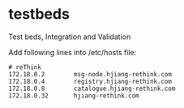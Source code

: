 # testbeds
Test beds, Integration and Validation

Add following lines into /etc/hosts file:

```
# reThink
172.18.0.2        msg-node.hjiang-rethink.com
172.18.0.4        registry.hjiang-rethink.com
172.18.0.8        catalogue.hjiang-rethink.com
172.18.0.32       hjiang-rethink.com
```
